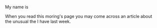 My name is

When you read this moring's page you may come across an article about the unusual the I have last week. 